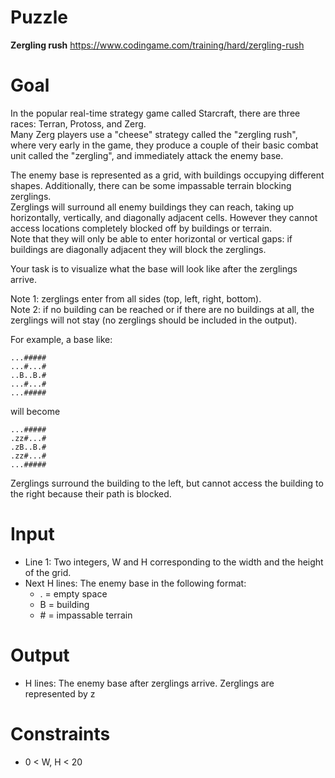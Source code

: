 # Puzzle
**Zergling rush** https://www.codingame.com/training/hard/zergling-rush

# Goal
In the popular real-time strategy game called Starcraft, there are three races: Terran, Protoss, and Zerg.   
Many Zerg players use a "cheese" strategy called the "zergling rush", where very early in the game, they produce a couple of their basic combat unit called the "zergling", and immediately attack the enemy base.  

The enemy base is represented as a grid, with buildings occupying different shapes. Additionally, there can be some impassable terrain blocking zerglings.  
Zerglings will surround all enemy buildings they can reach, taking up horizontally, vertically, and diagonally adjacent cells. However they cannot access locations completely blocked off by buildings or terrain.   
Note that they will only be able to enter horizontal or vertical gaps: if buildings are diagonally adjacent they will block the zerglings.  

Your task is to visualize what the base will look like after the zerglings arrive.  

Note 1: zerglings enter from all sides (top, left, right, bottom).  
Note 2: if no building can be reached or if there are no buildings at all, the zerglings will not stay (no zerglings should be included in the output).

For example, a base like:
```
...#####
...#...#
..B..B.#
...#...#
...#####
```

will become
```
...#####
.zz#...#
.zB..B.#
.zz#...#
...#####
```

Zerglings surround the building to the left, but cannot access the building to the right because their path is blocked.

# Input
* Line 1: Two integers, W and H corresponding to the width and the height of the grid.
* Next H lines: The enemy base in the following format:
  * \. = empty space
  * B = building
  * \# = impassable terrain

# Output
*   H lines: The enemy base after zerglings arrive. Zerglings are represented by z

# Constraints
* 0 < W, H < 20
